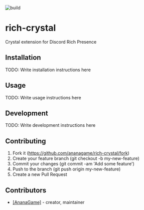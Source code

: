 ![build](https://api.travis-ci.org/AnanaGame/rich-crystal.svg?branch=master)
# rich-crystal

Crystal extension for Discord Rich Presence

## Installation

TODO: Write installation instructions here

## Usage

TODO: Write usage instructions here

## Development

TODO: Write development instructions here

## Contributing

1. Fork it (https://github.com/ananagame/rich-crystal/fork)
2. Create your feature branch (git checkout -b my-new-feature)
3. Commit your changes (git commit -am 'Add some feature')
4. Push to the branch (git push origin my-new-feature)
5. Create a new Pull Request

## Contributors

- [[AnanaGame]](https://github.com/ananagame) - creator, maintainer
